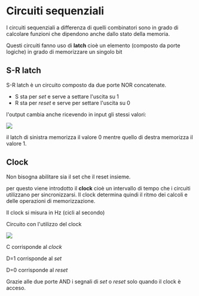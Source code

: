 ﻿# Circuiti sequenziali

I circuiti sequenziali a differenza di quelli combinatori sono in grado di calcolare funzioni che dipendono anche dallo stato della memoria.

Questi circuiti fanno uso di **latch** cioè un elemento (composto da porte logiche) in grado di memorizzare un singolo bit

## S-R latch

S-R latch è un circuito composto da due porte NOR concatenate.

- S sta per *set* e serve a settare l'uscita su 1
- R sta per *reset* e serve per settare l'uscita su 0

l'output cambia anche ricevendo in input gli stessi valori:

![](https://i.ibb.co/MNdKvBp/srlatch.png)

il latch di sinistra memorizza il valore 0 mentre quello di destra memorizza il valore 1.

## Clock

Non bisogna abilitare sia il set che il reset insieme.

per questo viene introdotto il **clock** cioè un intervallo di tempo che i circuiti utilizzano per sincronizzarsi. Il clock determina quindi il ritmo dei calcoli e delle operazioni di memorizzazione.

Il clock si misura in Hz (cicli al secondo)

Circuito con l'utilizzo del clock

![](https://i.ibb.co/Kr1Scxj/dlatch.png)

C corrisponde al *clock*

D=1 corrisponde al *set*

D=0 corrisponde al *reset*

Grazie alle due porte AND i segnali di *set* o *reset* solo quando il clock è acceso.
